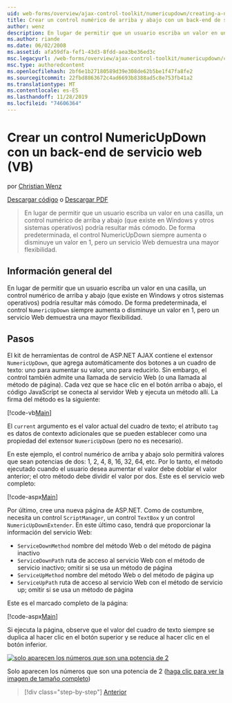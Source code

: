 ```yaml
---
uid: web-forms/overview/ajax-control-toolkit/numericupdown/creating-a-numeric-up-down-control-with-a-web-service-backend-vb
title: Crear un control numérico de arriba y abajo con un back-end de servicio Web (VB) | Microsoft Docs
author: wenz
description: En lugar de permitir que un usuario escriba un valor en una casilla, un control numérico de arriba y abajo (que existe en Windows y otros sistemas operativos) podría demostrar como más c...
ms.author: riande
ms.date: 06/02/2008
ms.assetid: afa59dfa-fef1-43d3-8fdd-aea3be36ed3c
msc.legacyurl: /web-forms/overview/ajax-control-toolkit/numericupdown/creating-a-numeric-up-down-control-with-a-web-service-backend-vb
msc.type: authoredcontent
ms.openlocfilehash: 2bf6e1b27180589d39e308de62b5be1f47fa8fe2
ms.sourcegitcommit: 22fbd8863672c4ad6693b8388ad5c8e753fb41a2
ms.translationtype: MT
ms.contentlocale: es-ES
ms.lasthandoff: 11/28/2019
ms.locfileid: "74606364"
---
```

# <a name="creating-a-numeric-updown-control-with-a-web-service-backend-vb"></a>Crear un control NumericUpDown con un back-end de servicio web (VB)

por [Christian Wenz](https://github.com/wenz)

[Descargar código](https://download.microsoft.com/download/9/3/f/93f8daea-bebd-4821-833b-95205389c7d0/numericupdown1.vb.zip) o [Descargar PDF](https://download.microsoft.com/download/2/d/c/2dc10e34-6983-41d4-9c08-f78f5387d32b/numericupdown1VB.pdf)

> En lugar de permitir que un usuario escriba un valor en una casilla, un control numérico de arriba y abajo (que existe en Windows y otros sistemas operativos) podría resultar más cómodo. De forma predeterminada, el control NumericUpDown siempre aumenta o disminuye un valor en 1, pero un servicio Web demuestra una mayor flexibilidad.

## <a name="overview"></a>Información general del

En lugar de permitir que un usuario escriba un valor en una casilla, un control numérico de arriba y abajo (que existe en Windows y otros sistemas operativos) podría resultar más cómodo. De forma predeterminada, el control `NumericUpDown` siempre aumenta o disminuye un valor en 1, pero un servicio Web demuestra una mayor flexibilidad.

## <a name="steps"></a>Pasos

El kit de herramientas de control de ASP.NET AJAX contiene el extensor `NumericUpDown`, que agrega automáticamente dos botones a un cuadro de texto: uno para aumentar su valor, uno para reducirlo. Sin embargo, el control también admite una llamada de servicio Web (o una llamada al método de página). Cada vez que se hace clic en el botón arriba o abajo, el código JavaScript se conecta al servidor Web y ejecuta un método allí. La firma del método es la siguiente:

[!code-vb[Main](creating-a-numeric-up-down-control-with-a-web-service-backend-vb/samples/sample1.vb)]

El `current` argumento es el valor actual del cuadro de texto; el atributo `tag` es datos de contexto adicionales que se pueden establecer como una propiedad del extensor `NumericUpDown` (pero no es necesario).

En este ejemplo, el control numérico de arriba y abajo solo permitirá valores que sean potencias de dos: 1, 2, 4, 8, 16, 32, 64, etc. Por lo tanto, el método ejecutado cuando el usuario desea aumentar el valor debe doblar el valor anterior; el otro método debe dividir el valor por dos. Este es el servicio web completo:

[!code-aspx[Main](creating-a-numeric-up-down-control-with-a-web-service-backend-vb/samples/sample2.aspx)]

Por último, cree una nueva página de ASP.NET. Como de costumbre, necesita un control `ScriptManager`, un control `TextBox` y un control `NumericUpDownExtender`. En este último caso, tendrá que proporcionar la información del servicio Web:

- `ServiceDownMethod` nombre del método Web o del método de página inactivo
- `ServiceDownPath` ruta de acceso al servicio Web con el método de servicio inactivo; omitir si se usa un método de página
- `ServiceUpMethod` nombre del método Web o del método de página up
- `ServiceUpPath` ruta de acceso al servicio Web con el método de servicio up; omitir si se usa un método de página

Este es el marcado completo de la página:

[!code-aspx[Main](creating-a-numeric-up-down-control-with-a-web-service-backend-vb/samples/sample3.aspx)]

Si ejecuta la página, observe que el valor del cuadro de texto siempre se duplica al hacer clic en el botón superior y se reduce al hacer clic en el botón inferior.

[![solo aparecen los números que son una potencia de 2](creating-a-numeric-up-down-control-with-a-web-service-backend-vb/_static/image2.png)](creating-a-numeric-up-down-control-with-a-web-service-backend-vb/_static/image1.png)

Solo aparecen los números que son una potencia de 2 ([haga clic para ver la imagen de tamaño completo](creating-a-numeric-up-down-control-with-a-web-service-backend-vb/_static/image3.png))

> [!div class="step-by-step"]
> [Anterior](creating-a-numeric-up-down-control-with-a-web-service-backend-cs.md)
